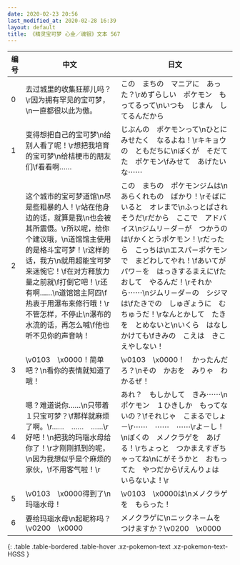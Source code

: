 ```yaml
---
date: 2020-02-23 20:56
last_modified_at: 2020-02-28 16:39
layout: default
title: 《精灵宝可梦 心金／魂银》文本 567
---
```

| 编号 | 中文 | 日文 |
| ---- | ---- | ---- |
| 0 | 去过城里的收集狂那儿吗？\r因为拥有罕见的宝可梦，\n一直都很以此为傲。 | この　まちの　マニアに　あった？\rめずらしい　ポケモン　もってるって\nいつも　じまん　してるんだから |
| 1 | 变得想把自己的宝可梦\n给别人看了呢！\r想把我培育的宝可梦\n给桔梗市的朋友们\f看看啊…… | じぶんの　ポケモンって\nひとに　みせたく　なるよね！\rキキョウの　ともだちに\nぼくが　そだてた　ポケモン\fみせて　あげたいな⋯⋯ |
| 2 | 这个城市的宝可梦道馆\n尽是些粗暴的人！\r站在他身边的话，就算是我\n也会被其所震慑。\r所以呢，给你个建议哦，\n道馆馆主使用的是格斗宝可梦！\r这样的话，我方\n就用超能宝可梦来迷惋它！\f在对方释放力量之前就\f打倒它吧！\r还有啊……\n道馆馆主阿四\f热衷于用瀑布来修行哦！\r不管怎样，不停止\n瀑布的水流的话，再怎么喊\f他也听不见你的声音呐！ | この　まちの　ポケモンジムは\nあらくれもの　ばかり！\rそばに　いると　オレまで\nふっとばされそうだ\rだから　ここで　アドバイス\nジムリ－ダ－が　つかうのは\fかくとうポケモン！\rだったら　こっちは\nエスパ－ポケモンで　まどわしてやれ！\fあいてが　パワ－を　はっきするまえに\fたおして　やるんだ！\rそれから⋯⋯\nジムリ－ダ－の　シジマは\fたきでの　しゅぎょうに　むちゅうだ！\rなんとかして　たきを　とめないと\nいくら　はなしかけても\fきみの　こえは　きこえやしない！ |
| 3 | \v0103　\x0000！简单吧？\n看你的表情就知道了哦！ | \v0103　\x0000！　かったんだろ？\nその　かおを　みりゃ　わかるぜ！ |
| 4 | 嗯？难道说你……\n只带着１只宝可梦？\f那样就麻烦了啊。\r……　……　……\r好吧！\n把我的玛瑙水母给你了！\r才刚刚抓到的呢，\n因为我想似乎是个麻烦的家伙，\f不用客气啦！\r | あれ？　もしかして　きみ⋯⋯\nポケモン　１ひきしか　もってないの？\fそれじゃ　こまるでしょ－\r⋯⋯　⋯⋯　⋯⋯\rよ－し！\nぼくの　メノクラゲを　あげる！\rちょっと　つかまえすぎちゃってね\nにがそうかと　おもってた　やつだから\fえんりょは　いらないよ！\r |
| 5 | \v0103　\x0000得到了\n玛瑙水母！ | \v0103　\x0000は\nメノクラゲを　もらった！ |
| 6 | 要给玛瑙水母\n起昵称吗？\v0200　\x0000 | メノクラゲに\nニックネ－ムを　つけますか？\v0200　\x0000 |
{: .table .table-bordered .table-hover .xz-pokemon-text .xz-pokemon-text-HGSS }